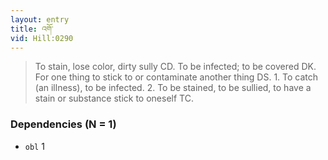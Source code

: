 ```yaml
---
layout: entry
title: འགོ་
vid: Hill:0290
---
```

> To stain, lose color, dirty sully CD. To be infected; to be covered DK. For one thing to stick to or contaminate another thing DS. 1. To catch (an illness), to be infected. 2. To be stained, to be sullied, to have a stain or substance stick to oneself TC.
### Dependencies (N = 1)
* `obl` 1
